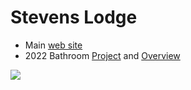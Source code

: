 # Stevens Lodge

- Main [web site](https://www.mountaineers.org/locations-lodges/stevens-lodge)
- 2022 Bathroom [Project](https://github.com/The-Mountaineers/Stevens-Lodge/issues/1) and [Overview](https://github.com/The-Mountaineers/Stevens-Lodge/issues/1)

<img src="https://repository-images.githubusercontent.com/473789354/9ee853d9-66f6-4179-a2b4-e5614764a307">
